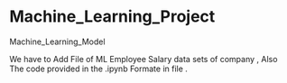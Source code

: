 # Machine_Learning_Project
Machine_Learning_Model

We have to Add File of ML Employee Salary data sets of company ,
Also The code provided in the .ipynb Formate in file .
